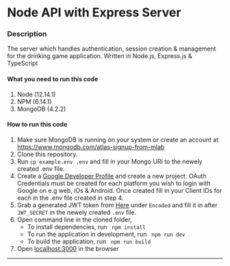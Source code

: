# Node API with Express Server

### Description
The server which handles authentication, session creation & management for the drinking game application. Written in Node.js, Express.js & TypeScript

#### What you need to run this code
1. Node (12.14.1)
2. NPM (6.14.1)
3. MongoDB (4.2.2)

####  How to run this code
1. Make sure MongoDB is running on your system or create an account at https://www.mongodb.com/atlas-signup-from-mlab
2. Clone this repository.
3. Run ```cp example.env .env``` and fill in your Mongo URI to the newely created .env file.
4. Create a <a href="https://console.developers.google.com/">Google Developer Profile</a> and create a new project. OAuth Credentials must be created for each platform you wish to login with Google on e.g web, iOs & Android. Once created fill in your Client IDs for each in the .env file created in step 4.
5. Grab a generated JWT token from <a href="https://jwt.io/">Here</a> under `Encoded` and fill it in after `JWT_SECRET` in the newely created `.env` file.
6. Open command line in the cloned folder,
   - To install dependencies, run ```  npm install  ```
   - To run the application in development, run ```  npm run dev  ```
   - To build the application, run ```  npm run build  ```
7. Open [localhost:3000](http://localhost:3000/) in the browser
---- 